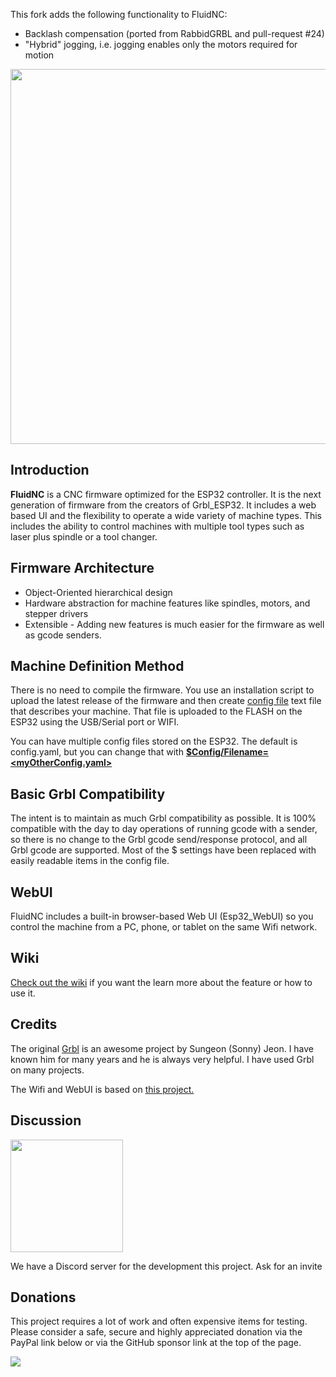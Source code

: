 This fork adds the following functionality to FluidNC:
 - Backlash compensation (ported from RabbidGRBL and pull-request #24)
 - "Hybrid" jogging, i.e. jogging enables only the motors required for motion

<img src="https://github.com/bdring/FluidNC/wiki/images/logos/FluidNC.svg" width="600">

## Introduction

**FluidNC** is a CNC firmware optimized for the ESP32 controller. It is the next generation of firmware from the creators of Grbl_ESP32. It includes a web based UI and the flexibility to operate a wide variety of machine types. This includes the ability to control machines with multiple tool types such as laser plus spindle or a tool changer.  

## Firmware Architecture

- Object-Oriented hierarchical design
- Hardware abstraction for machine features like spindles, motors, and stepper drivers
- Extensible - Adding new features is much easier for the firmware as well as gcode senders.

## Machine Definition Method

There is no need to compile the firmware. You use an installation script to upload the latest release of the firmware and then create [config file](http://wiki.fluidnc.com/en/config/overview) text file that describes your machine.  That file is uploaded to the FLASH on the ESP32 using the USB/Serial port or WIFI.

You can have multiple config files stored on the ESP32. The default is config.yaml, but you can change that with [**$Config/Filename=<myOtherConfig.yaml>**](http://wiki.fluidnc.com/en/features/commands_and_settings#config_filename)

## Basic Grbl Compatibility

The intent is to maintain as much Grbl compatibility as possible. It is 100% compatible with the day to day operations of running gcode with a sender, so there is no change to the Grbl gcode send/response protocol, and all Grbl gcode are supported. Most of the $ settings have been replaced with easily readable items in the config file.


## WebUI

FluidNC includes a built-in browser-based Web UI (Esp32_WebUI) so you control the machine from a PC, phone, or tablet on the same Wifi network.

## Wiki

[Check out the wiki](http://wiki.fluidnc.com) if you want the learn more about the feature or how to use it.

## Credits

The original [Grbl](https://github.com/gnea/grbl) is an awesome project by Sungeon (Sonny) Jeon. I have known him for many years and he is always very helpful. I have used Grbl on many projects.

The Wifi and WebUI is based on [this project.](https://github.com/luc-github/ESP3D-WEBUI)  

## Discussion

<img src="http://wiki.fluidnc.com/discord-logo_trans.png" width="180">

We have a Discord server for the development this project. Ask for an invite


## Donations

This project requires a lot of work and often expensive items for testing. Please consider a safe, secure and highly appreciated donation via the PayPal link below or via the GitHub sponsor link at the top of the page.

[![](https://www.paypalobjects.com/en_US/i/btn/btn_donateCC_LG.gif)](https://www.paypal.com/donate/?hosted_button_id=8DYLB6ZYYDG7Y)
